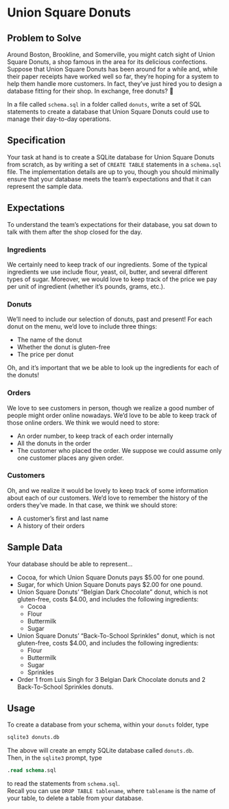 # Union Square Donuts
## Problem to Solve
Around Boston, Brookline, and Somerville, you might catch sight of Union Square Donuts, a shop famous in the area for its delicious confections. Suppose that Union Square Donuts has been around for a while and, while their paper receipts have worked well so far, they’re hoping for a system to help them handle more customers. In fact, they’ve just hired you to design a database fitting for their shop. In exchange, free donuts? 🍩

In a file called `schema.sql` in a folder called `donuts`, write a set of SQL statements to create a database that Union Square Donuts could use to manage their day-to-day operations.

## Specification
Your task at hand is to create a SQLite database for Union Square Donuts from scratch, as by writing a set of `CREATE TABLE` statements in a `schema.sql` file. The implementation details are up to you, though you should minimally ensure that your database meets the team’s expectations and that it can represent the sample data.

## Expectations
To understand the team’s expectations for their database, you sat down to talk with them after the shop closed for the day.

### Ingredients
We certainly need to keep track of our ingredients. Some of the typical ingredients we use include flour, yeast, oil, butter, and several different types of sugar. Moreover, we would love to keep track of the price we pay per unit of ingredient (whether it’s pounds, grams, etc.).

### Donuts
We’ll need to include our selection of donuts, past and present! For each donut on the menu, we’d love to include three things:

- The name of the donut
- Whether the donut is gluten-free
- The price per donut  

Oh, and it’s important that we be able to look up the ingredients for each of the donuts!

### Orders
We love to see customers in person, though we realize a good number of people might order online nowadays. We’d love to be able to keep track of those online orders. We think we would need to store:

- An order number, to keep track of each order internally
- All the donuts in the order
- The customer who placed the order. We suppose we could assume only one customer places any given order.

### Customers
Oh, and we realize it would be lovely to keep track of some information about each of our customers. We’d love to remember the history of the orders they’ve made. In that case, we think we should store:

- A customer’s first and last name
- A history of their orders

## Sample Data
Your database should be able to represent…

- Cocoa, for which Union Square Donuts pays $5.00 for one pound.
- Sugar, for which Union Square Donuts pays $2.00 for one pound.
- Union Square Donuts’ “Belgian Dark Chocolate” donut, which is not gluten-free, costs $4.00, and includes the following ingredients:
    - Cocoa
    - Flour
    - Buttermilk
    - Sugar
- Union Square Donuts’ “Back-To-School Sprinkles” donut, which is not gluten-free, costs $4.00, and includes the following ingredients:
    - Flour
    - Buttermilk
    - Sugar
    - Sprinkles
- Order 1 from Luis Singh for 3 Belgian Dark Chocolate donuts and 2 Back-To-School Sprinkles donuts.

## Usage
To create a database from your schema, within your `donuts` folder, type

```sql
sqlite3 donuts.db
```

The above will create an empty SQLite database called `donuts.db`.  
Then, in the `sqlite3` prompt, type

```sql
.read schema.sql
```

to read the statements from `schema.sql`.  
Recall you can use `DROP TABLE tablename`, where `tablename` is the name of your table, to delete a table from your database.
